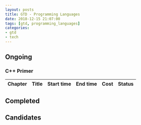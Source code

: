 ```yaml
---
layout: posts
title: GTD - Programming Languages
date: 2018-12-15 21:07:00
tags: [gtd, programming_languages]
categories:
- gtd
- tech
---
```


## Ongoing
### C++ Primer
| Chapter | Title | Start time | End time | Cost | Status |
| -       | -     | -          | -        | -    | -      |

<!-- more -->

## Completed

## Candidates

